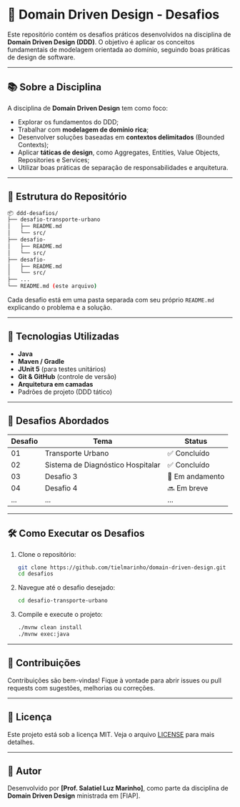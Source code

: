 
# 🧠 Domain Driven Design - Desafios

Este repositório contém os desafios práticos desenvolvidos na disciplina de **Domain Driven Design (DDD)**. O objetivo é aplicar os conceitos fundamentais de modelagem orientada ao domínio, seguindo boas práticas de design de software.

---

## 📚 Sobre a Disciplina

A disciplina de **Domain Driven Design** tem como foco:

- Explorar os fundamentos do DDD;
- Trabalhar com **modelagem de domínio rica**;
- Desenvolver soluções baseadas em **contextos delimitados** (Bounded Contexts);
- Aplicar **táticas de design**, como Aggregates, Entities, Value Objects, Repositories e Services;
- Utilizar boas práticas de separação de responsabilidades e arquitetura.

---

## 📁 Estrutura do Repositório

```bash
📦 ddd-desafios/
├── desafio-transporte-urbano
│   ├── README.md
│   └── src/
├── desafio-
│   ├── README.md
│   └── src/
├── desafio-
│   ├── README.md
│   └── src/
├── ...
└── README.md (este arquivo)
```

Cada desafio está em uma pasta separada com seu próprio `README.md` explicando o problema e a solução.

---

## 🚀 Tecnologias Utilizadas

- **Java**
- **Maven / Gradle**
- **JUnit 5** (para testes unitários)
- **Git & GitHub** (controle de versão)
- **Arquitetura em camadas**
- Padrões de projeto (DDD tático)

---

## 🧩 Desafios Abordados

| Desafio | Tema | Status |
|--------|------|--------|
| 01     | Transporte Urbano       | ✅ Concluído |
| 02     | Sistema de Diagnóstico Hospitalar | ✅ Concluído |
| 03     | Desafio 3  | 🚧 Em andamento |
| 04     | Desafio 4 | 🔜 Em breve |
| ...    | ...                                | ...         |

---

## 🛠️ Como Executar os Desafios

1. Clone o repositório:
   ```bash
   git clone https://github.com/tielmarinho/domain-driven-design.git
   cd desafios
   ```

2. Navegue até o desafio desejado:
   ```bash
   cd desafio-transporte-urbano
   ```

3. Compile e execute o projeto:
   ```bash
   ./mvnw clean install
   ./mvnw exec:java
   ```

---

## 🤝 Contribuições

Contribuições são bem-vindas! Fique à vontade para abrir issues ou pull requests com sugestões, melhorias ou correções.

---

## 📄 Licença

Este projeto está sob a licença MIT. Veja o arquivo [LICENSE](LICENSE) para mais detalhes.

---

## 👨 Autor

Desenvolvido por **[Prof. Salatiel Luz Marinho]**, como parte da disciplina de **Domain Driven Design** ministrada em [FIAP].
